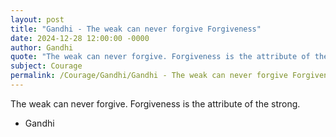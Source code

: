 ```yaml
---
layout: post
title: "Gandhi - The weak can never forgive Forgiveness"
date: 2024-12-28 12:00:00 -0000
author: Gandhi
quote: "The weak can never forgive. Forgiveness is the attribute of the strong."
subject: Courage
permalink: /Courage/Gandhi/Gandhi - The weak can never forgive Forgiveness
---
```


The weak can never forgive. Forgiveness is the attribute of the strong.

- Gandhi
